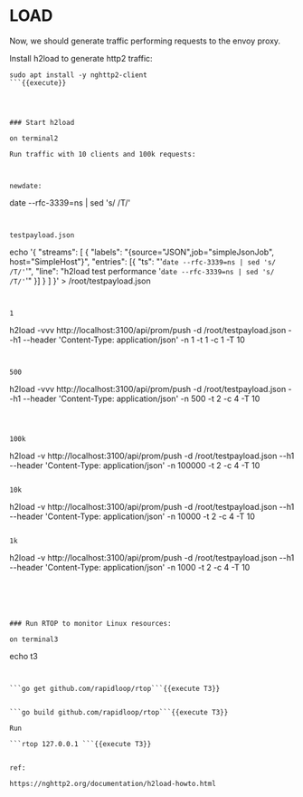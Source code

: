 # LOAD

Now, we should generate traffic performing requests to the envoy proxy.

Install h2load to generate http2 traffic:

```
sudo apt install -y nghttp2-client
```{{execute}}




### Start h2load

on terminal2

Run traffic with 10 clients and 100k requests:



newdate:
```
date --rfc-3339=ns | sed 's/ /T/'
```{{execute}}


testpayload.json

```
echo '{ "streams": [ { "labels": "{source=\"JSON\",job=\"simpleJsonJob\", host=\"SimpleHost\"}", "entries": [{ "ts": "'`date --rfc-3339=ns | sed 's/ /T/'`'", "line": "h2load test performance  '`date --rfc-3339=ns | sed 's/ /T/'`'" }] } ] }' > /root/testpayload.json
```{{execute}}


1
```
h2load -vvv http://localhost:3100/api/prom/push -d /root/testpayload.json --h1 --header 'Content-Type: application/json' -n 1 -t 1 -c 1 -T 10

```{{execute}}


500
```
h2load -vvv http://localhost:3100/api/prom/push -d /root/testpayload.json --h1 --header 'Content-Type: application/json' -n 500 -t 2 -c 4 -T 10

```{{execute}}



100k
```
h2load -v http://localhost:3100/api/prom/push -d /root/testpayload.json --h1 --header 'Content-Type: application/json' -n 100000 -t 2 -c 4 -T 10
```{{execute}}

10k
```
h2load -v http://localhost:3100/api/prom/push -d /root/testpayload.json --h1 --header 'Content-Type: application/json' -n 10000 -t 2 -c 4 -T 10
```{{execute}}

1k
```
h2load -v http://localhost:3100/api/prom/push -d /root/testpayload.json --h1 --header 'Content-Type: application/json' -n 1000 -t 2 -c 4 -T 10
```{{execute}}





### Run RTOP to monitor Linux resources: 

on terminal3

```
echo t3
```{{execute T3}}


```go get github.com/rapidloop/rtop```{{execute T3}}


```go build github.com/rapidloop/rtop```{{execute T3}}

Run

```rtop 127.0.0.1 ```{{execute T3}}


ref:

https://nghttp2.org/documentation/h2load-howto.html



